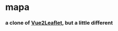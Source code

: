 # mapa
### a clone of [Vue2Leaflet](https://github.com/KoRiGaN/Vue2Leaflet), but a little different
